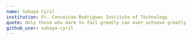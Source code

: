 ```yaml
---
name: Sahaya Cyril
institution: Fr. Conceicao Rodrigues Institute of Technology
quote: Only those who dare to fail greatly can ever achieve greatly
github_user: sahaya-cyril
---
```

